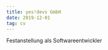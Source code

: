 ```yaml
---
title: yes!devs GmbH
date: 2019-12-01
tag: cv
---
```

<!--more-->
Festanstellung als Softwareentwickler
